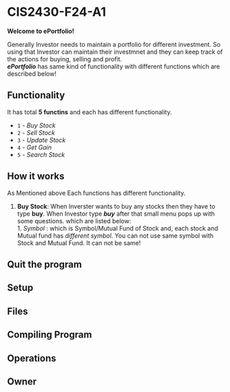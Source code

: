 # CIS2430-F24-A1

**Welcome to ePortfolio!** <br>

Generally Investor needs to maintain a portfolio for different investment. So using that Investor can maintain their investmnet and they can keep track of the actions for buying, selling and profit. <br> **_ePortfolio_** has same kind of functionality with different functions which are described below!


## Functionality
It has total **5 functins** and each has different functionality. <br>

- `1` - _Buy Stock_
- `2` - _Sell Stock_
- `3` - _Update Stock_
- `4` - _Get Gain_
- `5` - _Search Stock_


## How it works

As Mentioned above Each functions has different functionality.
 1. **Buy Stock**: When Inverster wants to buy any stocks then they have to type **buy**. When Investor type **_buy_** after that small menu pops up with some questions. which are listed below:
        <br> 1. *Symbol* : which is Symbol/Mutual Fund of Stock and, each stock and Mutual fund has _*different symbol*_. You can not use same symbol with Stock and Mutual Fund. It can not be same! 

## Quit the program

## Setup

## Files

## Compiling Program

## Operations

## Owner

